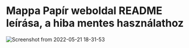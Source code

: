 # Mappa Papír weboldal README leírása, a hiba mentes használathoz

![Screenshot from 2022-05-21 18-31-53](https://user-images.githubusercontent.com/105912216/169660860-90219acd-e5c5-4b36-93c0-8a90f016a9f4.png)
